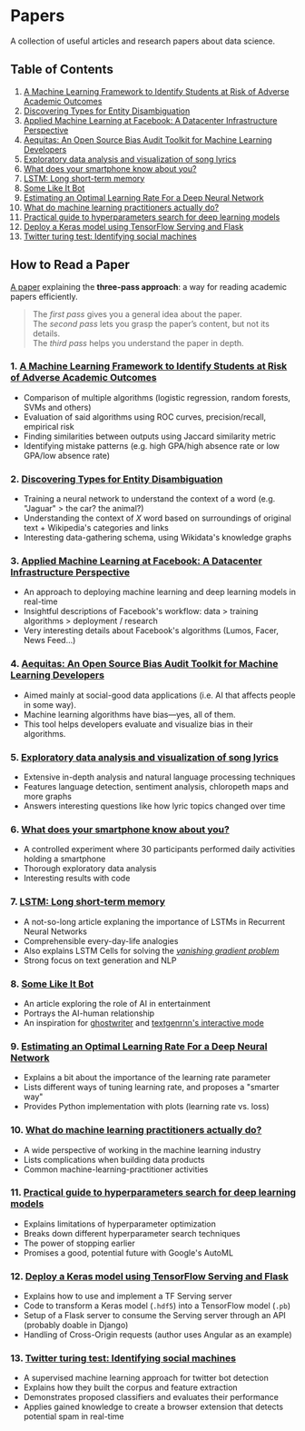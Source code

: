  # Papers
A collection of useful articles and research papers about data science.

## Table of Contents
1. [A Machine Learning Framework to Identify Students at Risk of Adverse Academic Outcomes](#1-a-machine-learning-framework-to-identify-students-at-risk-of-adverse-academic-outcomes)
2. [Discovering Types for Entity Disambiguation](#2-discovering-types-for-entity-disambiguation)
3. [Applied Machine Learning at Facebook: A Datacenter Infrastructure Perspective](#3-applied-machine-learning-at-facebook-a-datacenter-infrastructure-perspective)
4. [Aequitas: An Open Source Bias Audit Toolkit for Machine Learning Developers](#4-aequitas-an-open-source-bias-audit-toolkit-for-machine-learning-developers)
5. [Exploratory data analysis and visualization of song lyrics](#5-exploratory-data-analysis-and-visualization-of-song-lyrics)
6. [What does your smartphone know about you?](#6-what-does-your-smartphone-know-about-you)
7. [LSTM: Long short-term memory](#7-lstm-long-short-term-memory)
8. [Some Like It Bot](#8-some-like-it-bot)
9. [Estimating an Optimal Learning Rate For a Deep Neural Network](#9-estimating-an-optimal-learning-rate-for-a-deep-neural-network)
10. [What do machine learning practitioners actually do?](#10-what-do-machine-learning-practitioners-actually-do)
11. [Practical guide to hyperparameters search for deep learning models](#11-practical-guide-to-hyperparameters-search-for-deep-learning-models)
12. [Deploy a Keras model using TensorFlow Serving and Flask](#12-deploy-a-keras-model-using-tensorflow-serving-and-flask)
13. [Twitter turing test: Identifying social machines](#13-twitter-turing-test-identifying-social-machines)
  
## How to Read a Paper
[A paper](http://blizzard.cs.uwaterloo.ca/keshav/home/Papers/data/07/paper-reading.pdf) explaining the **three-pass approach**: a way for reading academic papers efficiently.

> The *first pass* gives you a general idea about the paper.  
The *second pass* lets you grasp the paper’s content, but not its details.  
The *third pass* helps you understand the paper in depth.

### 1. [A Machine Learning Framework to Identify Students at Risk of Adverse Academic Outcomes](https://dssg.uchicago.edu/wp-content/uploads/2016/04/montogmery-kd2015.pdf)
  * Comparison of multiple algorithms (logistic regression, random forests, SVMs and others)
  * Evaluation of said algorithms using ROC curves, precision/recall, empirical risk
  * Finding similarities between outputs using Jaccard similarity metric
  * Identifying mistake patterns (e.g. high GPA/high absence rate or low GPA/low absence rate)
### 2. [Discovering Types for Entity Disambiguation](https://blog.openai.com/discovering-types-for-entity-disambiguation/)
  * Training a neural network to understand the context of a word (e.g. "Jaguar" > the car? the animal?)
  * Understanding the context of *X* word based on surroundings of original text + Wikipedia's categories and links
  * Interesting data-gathering schema, using Wikidata's knowledge graphs
### 3. [Applied Machine Learning at Facebook: A Datacenter Infrastructure Perspective](https://research.fb.com/publications/applied-machine-learning-at-facebook-a-datacenter-infrastructure-perspective/)
  * An approach to deploying machine learning and deep learning models in real-time
  * Insightful descriptions of Facebook's workflow: data > training algorithms > deployment / research
  * Very interesting details about Facebook's algorithms (Lumos, Facer, News Feed...)
### 4. [Aequitas: An Open Source Bias Audit Toolkit for Machine Learning Developers](http://dsapp.uchicago.edu/aequitas/)
  * Aimed mainly at social-good data applications (i.e. AI that affects people in some way).
  * Machine learning algorithms have bias—yes, all of them. 
  * This tool helps developers evaluate and visualize bias in their algorithms.
### 5. [Exploratory data analysis and visualization of song lyrics](https://blancas.io/song-lyrics/)
  * Extensive in-depth analysis and natural language processing techniques
  * Features language detection, sentiment analysis, chloropeth maps and more graphs
  * Answers interesting questions like how lyric topics changed over time  
### 6. [What does your smartphone know about you?](https://www.kaggle.com/morrisb/what-does-your-smartphone-know-about-you)
  * A controlled experiment where 30 participants performed daily activities holding a smartphone
  * Thorough exploratory data analysis
  * Interesting results with code
### 7. [LSTM: Long short-term memory](https://skymind.ai/wiki/lstm)
  * A not-so-long article explaning the importance of LSTMs in Recurrent Neural Networks
  * Comprehensible every-day-life analogies 
  * Also explains LSTM Cells for solving the [*vanishing gradient problem*](https://en.wikipedia.org/wiki/Vanishing_gradient_problem)
  * Strong focus on text generation and NLP
### 8. [Some Like It Bot](https://fivethirtyeight.com/features/some-like-it-bot/)
  * An article exploring the role of AI in entertainment
  * Portrays the AI-human relationship
  * An inspiration for [ghostwriter](https://github.com/Juanets/ghostwriter) and [textgenrnn's interactive mode](https://github.com/minimaxir/textgenrnn/pull/52)
### 9. [Estimating an Optimal Learning Rate For a Deep Neural Network](https://towardsdatascience.com/estimating-optimal-learning-rate-for-a-deep-neural-network-ce32f2556ce0)
  * Explains a bit about the importance of the learning rate parameter
  * Lists different ways of tuning learning rate, and proposes a "smarter way"
  * Provides Python implementation with plots (learning rate vs. loss)
### 10. [What do machine learning practitioners actually do?](http://www.fast.ai/2018/07/12/auto-ml-1/)
  * A wide perspective of working in the machine learning industry
  * Lists complications when building data products
  * Common machine-learning-practitioner activities
### 11. [Practical guide to hyperparameters search for deep learning models](https://blog.floydhub.com/guide-to-hyperparameters-search-for-deep-learning-models/)
  * Explains limitations of hyperparameter optimization
  * Breaks down different hyperparameter search techniques
  * The power of stopping earlier
  * Promises a good, potential future with Google's AutoML
### 12. [Deploy a Keras model using TensorFlow Serving and Flask](https://towardsdatascience.com/deploying-keras-models-using-tensorflow-serving-and-flask-508ba00f1037)
  * Explains how to use and implement a TF Serving server
  * Code to transform a Keras model (`.hdf5`) into a TensorFlow model (`.pb`)
  * Setup of a Flask server to consume the Serving server through an API (probably doable in Django)
  * Handling of Cross-Origin requests (author uses Angular as an example)
### 13. [Twitter turing test: Identifying social machines](https://www.sciencedirect.com/science/article/pii/S0020025516306077)
  * A supervised machine learning approach for twitter bot detection
  * Explains how they built the corpus and feature extraction
  * Demonstrates proposed classifiers and evaluates their performance
  * Applies gained knowledge to create a browser extension that detects potential spam in real-time
